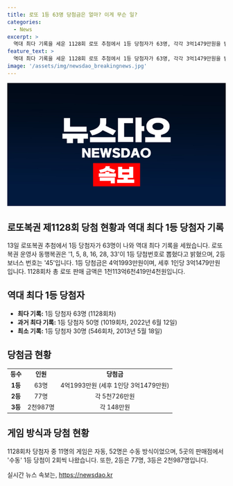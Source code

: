 ```yaml
---
title: 로또 1등 63명 당첨금은 얼마? 이게 무슨 일?
categories:
  - News
excerpt: >
  역대 최다 기록을 세운 1128회 로또 추첨에서 1등 당첨자가 63명, 각각 3억1479만원을 받게 되었다. 이는 2002년 이후 최다 당첨자 수로, 2013년의 30명과 50명이었던 기록을 넘어섰다. 무더기 당첨에는 수동과 자동 방식의 차이도 두드러지며, 수동 방식 1등 당첨이 5곳에서 2회씩 나왔는데, 이는 5명이 같은 번호로 2게임을 구매해 1등에 2회 당첨됐을 가능성이 있다. 또한 2등과 3등 당첨자도 상당한 인원이 발생했으며, 총 로또 판매 금액은 1천113억6천419만4천원에 달한다.
feature_text: >
  역대 최다 기록을 세운 1128회 로또 추첨에서 1등 당첨자가 63명, 각각 3억1479만원을 받게 되었다. 이는 2002년 이후 최다 당첨자 수로, 2013년의 30명과 50명이었던 기록을 넘어섰다. 무더기 당첨에는 수동과 자동 방식의 차이도 두드러지며, 수동 방식 1등 당첨이 5곳에서 2회씩 나왔는데, 이는 5명이 같은 번호로 2게임을 구매해 1등에 2회 당첨됐을 가능성이 있다. 또한 2등과 3등 당첨자도 상당한 인원이 발생했으며, 총 로또 판매 금액은 1천113억6천419만4천원에 달한다.
image: '/assets/img/newsdao_breakingnews.jpg'
---
```


<p><img src="/assets/img/newsdao_breakingnews.jpg" alt="koreaapp 속보" /></p>

<h2 data-ke-size="size26">로또복권 제1128회 당첨 현황과 역대 최다 1등 당첨자 기록</h2>

<p data-ke-size="size16">13일 로또복권 추첨에서 1등 당첨자가 63명이 나와 역대 최다 기록을 세웠습니다. 로또복권 운영사 동행복권은 '1, 5, 8, 16, 28, 33'이 1등 당첨번호로 뽑혔다고 밝혔으며, 2등 보너스 번호는 '45'입니다. 1등 당첨금은 4억1993만원이며, 세후 1인당 3억1479만원입니다. 1128회차 총 로또 판매 금액은 1천113억6천419만4천원입니다.</p>

<h2 data-ke-size="size26">역대 최다 1등 당첨자</h2>

<ul>
  <li><b>최다 기록:</b> 1등 당첨자 63명 (1128회차)</li>
  <li><b>과거 최다 기록:</b> 1등 당첨자 50명 (1019회차, 2022년 6월 12일)</li>
  <li><b>최소 기록:</b> 1등 당첨자 30명 (546회차, 2013년 5월 18일)</li>
</ul>

<h2 data-ke-size="size26">당첨금 현황</h2>

<table>
  <tr>
    <td style="text-align: center; height: 17px;"><b>등수</b></td>
    <td style="text-align: center; height: 17px;"><b>인원</b></td>
    <td style="text-align: center; height: 17px;"><b>당첨금</b></td>
  </tr>
  <tr>
    <td style="text-align: center; height: 17px;"><b>1등</b></td>
    <td style="text-align: center; height: 17px;">63명</td>
    <td style="text-align: center; height: 17px;">4억1993만원 (세후 1인당 3억1479만원)</td>
  </tr>
  <tr>
    <td style="text-align: center; height: 17px;"><b>2등</b></td>
    <td style="text-align: center; height: 17px;">77명</td>
    <td style="text-align: center; height: 17px;">각 5천726만원</td>
  </tr>
  <tr>
    <td style="text-align: center; height: 17px;"><b>3등</b></td>
    <td style="text-align: center; height: 17px;">2천987명</td>
    <td style="text-align: center; height: 17px;">각 148만원</td>
  </tr>
</table>

<h2 data-ke-size="size26">게임 방식과 당첨 현황</h2>

<p data-ke-size="size16">1128회차 당첨자 중 11명의 게임은 자동, 52명은 수동 방식이었으며, 5곳의 판매점에서 '수동' 1등 당첨이 2회씩 나왔습니다. 또한, 2등은 77명, 3등은 2천987명입니다.</p>
실시간 뉴스 속보는, <a href="https://newsdao.kr" rel="dofollow">https://newsdao.kr</a>


